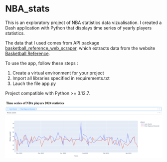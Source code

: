 # NBA_stats

This is an exploratory project of NBA statistics data vizualisation. I created a Dash application with Python that displays time series of yearly players statistics. 

The data that I used comes from API package [basketball_reference_web_scraper](https://github.com/jaebradley/basketball_reference_web_scraper), which extracts data from the website [Basketball Reference](http://www.basketball-reference.com).

To use the app, follow these steps :
1. Create a virtual environment for your project
2. Import all libraries specified in requirements.txt
3. Lauch the file app.py

Project compatible with Python >= 3.12.7.

![Alt text](data/app.png)
